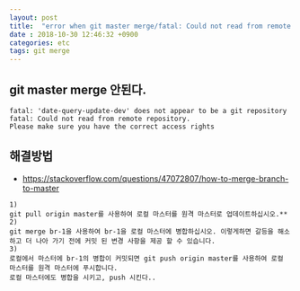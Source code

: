 ```yaml
---
layout: post
title:  "error when git master merge/fatal: Could not read from remote repository"
date : 2018-10-30 12:46:32 +0900
categories: etc
tags: git merge
---
```


## git master merge 안된다.  
```
fatal: 'date-query-update-dev' does not appear to be a git repository
fatal: Could not read from remote repository.
Please make sure you have the correct access rights
```


## 해결방법 
- https://stackoverflow.com/questions/47072807/how-to-merge-branch-to-master

```
1)  
git pull origin master를 사용하여 로컬 마스터를 원격 마스터로 업데이트하십시오.**
2)  
git merge br-1을 사용하여 br-1을 로컬 마스터에 병합하십시오. 이렇게하면 갈등을 해소하고 더 ​​나아 가기 전에 커밋 된 변경 사항을 제공 할 수 있습니다.
3)  
로컬에서 마스터에 br-1의 병합이 커밋되면 git push origin master를 사용하여 로컬 마스터를 원격 마스터에 푸시합니다.
로컬 마스터에도 병합을 시키고, push 시킨다..

```
